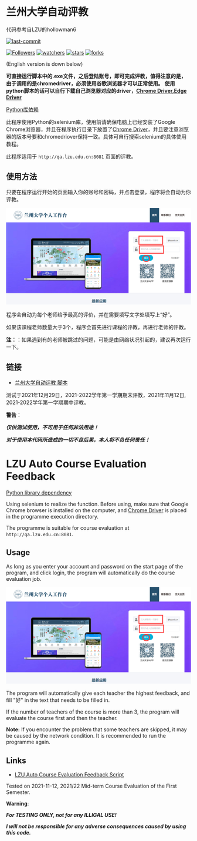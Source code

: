 # 兰州大学自动评教
代码参考自LZU的hollowman6

[![last-commit](https://img.shields.io/github/last-commit/HollowMan6/LZU-Auto-Course-Evaluation-Feedback)](../../graphs/commit-activity)

[![Followers](https://img.shields.io/github/followers/Season111?style=social)](https://github.com/Season111?tab=followers)
[![watchers](https://img.shields.io/github/watchers/Season111/LZU_Automatic_evaluation?style=social)](../../watchers)
[![stars](https://img.shields.io/github/stars/Season111/LZU_Automatic_evaluation?style=social)](../../stargazers)
[![forks](https://img.shields.io/github/forks/Season111/LZU_Automatic_evaluation?style=social)](../../network/members)

(English version is down below)

**可直接运行脚本中的.exe文件，之后登陆账号，即可完成评教，值得注意的是，由于调用的是chromedriver，必须使用谷歌浏览器才可以正常使用。**
**使用python脚本的话可以自行下载自己浏览器对应的driver，[Chrome Driver](https://chromedriver.chromium.org),[Edge Driver](https://developer.microsoft.com/en-us/microsoft-edge/tools/webdriver/)**

[Python库依赖](../../network/dependencies)


此程序使用Python的selenium库，使用前请确保电脑上已经安装了Google Chrome浏览器，并且在程序执行目录下放置了[Chrome Driver](https://chromedriver.chromium.org)，并且要注意浏览器的版本号要和chromedriover保持一致。具体可自行搜索selenium的具体使用教程。

此程序适用于 `http://qa.lzu.edu.cn:8081` 页面的评教。


## 使用方法

只要在程序运行开始的页面输入你的账号和密码，并点击登录，程序将会自动为你评教。

![](login.png)

程序会自动为每个老师给予最高的评价，并在需要填写文字处填写上“好”。

如果该课程老师数量大于3个，程序会首先进行课程的评教，再进行老师的评教。

**注：**：如果遇到有的老师被跳过的问题，可能是由网络状况引起的，建议再次运行一下。

## 链接

* [兰州大学自动评教 脚本](LZU-Auto-Course-Evaluation-Feedback.py)

测试于2021年12月29日，2021-2022学年第一学期期末评教，2021年11月12日, 2021-2022学年第一学期期中评教。


**警告**：

***仅供测试使用，不可用于任何非法用途！***

***对于使用本代码所造成的一切不良后果，本人将不负任何责任！***

# LZU Auto Course Evaluation Feedback

[Python library dependency](../../network/dependencies)

Using selenium to realize the function. Before using, make sure that Google Chrome browser is installed on the computer, and [Chrome Driver](https://chromedriver.chromium.org) is placed in the programme execution directory.

The programme is suitable for course evaluation at `http://qa.lzu.edu.cn:8081`.

## Usage

As long as you enter your account and password on the start page of the program, and click login, the program will automatically do the course evaluation job.

![](login.png)

The program will automatically give each teacher the highest feedback, and fill "好" in the text that needs to be filled in.

If the number of teachers of the course is more than 3, the program will evaluate the course first and then the teacher.

**Note:** If you encounter the problem that some teachers are skipped, it may be caused by the network condition. It is recommended to run the programme again.

## Links

* [LZU Auto Course Evaluation Feedback Script](LZU-Auto-Course-Evaluation-Feedback.py)

Tested on 2021-11-12, 2021/22 Mid-term Course Evaluation of the First Semester.

**Warning**:

***For TESTING ONLY, not for any ILLIGAL USE!***

***I will not be responsible for any adverse consequences caused by using this code.***
